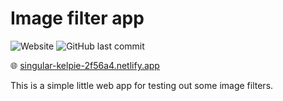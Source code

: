# Image filter app

![Website](https://singular-kelpie-2f56a4.netlify.app/)
![GitHub last commit](https://img.shields.io/github/last-commit/emilbonnek/image-filter-app?label=Last%20updated&logo=github)

🌐 [singular-kelpie-2f56a4.netlify.app](https://singular-kelpie-2f56a4.netlify.app/)

This is a simple little web app for testing out some image filters.

